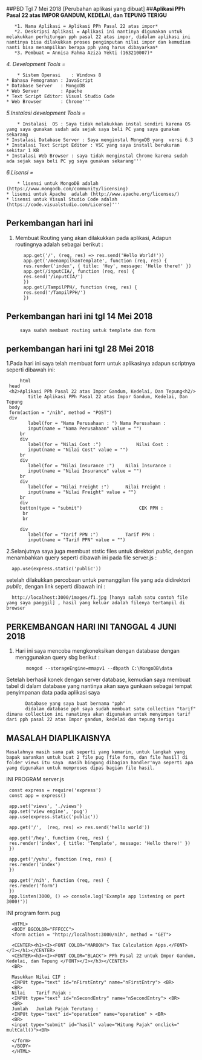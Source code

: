 ##PBD Tgl 7 Mei 2018 [Perubahan aplikasi yang dibuat]
##**Aplikasi PPh Pasal 22 atas IMPOR GANDUM, KEDELAI, dan TEPUNG TERIGU**

       *1. Nama Aplikasi = Aplikasi PPh Pasal 22 atas impor*
       *2. Deskripsi Aplikasi = Aplikasi ini nantinya digunakan untuk melakukkan perhitungan pph pasal 22 atas impor, didalam aplikasi ini nantinya bisa dilakukkan proses penginputan nilai impor dan kemudian nanti bisa menampilkan berapa pph yang harus dibayarkan*
       *3. Pembuat = Annisa Fahma Aziza Yekti (163210007)*

*4. Development Tools =*

        * Sistem Operasi    : Windows 8
	* Bahasa Pemograman : JavaScript
	* Database Server   : MongoDB
	* Web Server        : Apache
	* Text Script Editor: Visual Studio Code
	* Web Browser       : Chrome'''
*5.Instalasi development Tools =* 	

        * Instalasi  OS : Saya tidak melakukkan instal sendiri karena OS yang saya gunakan sudah ada sejak saya beli PC yang saya gunakan sekarang
	* Instalasi Database Server : Saya menginstal MongoDB yang  versi 6.3
	* Instalasi Text Script Editor : VSC yang saya install berukuran sekitar 1 KB
	* Instalasi Web Browser : saya tidak menginstal Chrome karena sudah ada sejak saya beli PC yg saya gunakan sekarang'''
*6.Lisensi =*

        * lisensi untuk MongoDB adalah (https://www.mongodb.com/community/licensing)
	* lisensi untuk Apache  adalah (http://www.apache.org/licenses/)
	* lisensi untuk Visual Studio Code adalah (https://code.visualstudio.com/License)'''
## Perkembangan hari ini 
1. Membuat Routing yang akan dilakukkan pada aplikasi, Adapun routingnya adalah sebagai berikut :

          app.get('/', (req, res) => res.send('Hello World!'))
          app.get('/menampilkanTemplate', function (req, res) {
          res.render('index', { title: 'Hey', message: 'Hello there!' })
          app.get(/inputCIA/, function (req, res) {
          res.send('/inputCIA/')
          })
          app.get(/TampilPPH/, function (req, res) {
          res.send('/TampilPPH/')
          })

## Perkembangan hari ini tgl 14 Mei 2018
         saya sudah membuat routing untuk template dan form
## perkembangan  hari ini tgl 28 Mei 2018
1.Pada hari ini saya telah membuat form untuk aplikasinya adapun scriptnya seperti dibawah ini:

         html
	 head
	 <h2>Aplikasi PPh Pasal 22 atas Impor Gandum, Kedelai, Dan Tepung<h2/>
            title Aplikasi PPh Pasal 22 atas Impor Gandum, Kedelai, Dan Tepung
	 body
	 form(action = "/nih", method = "POST")
	 div
            label(for = "Nama Perusahaan : ") Nama Perusahaan :
            input(name = "Nama Perusahaan" value = "")
         br
         div
            label(for = "Nilai Cost :")             Nilai Cost :
            input(name = "Nilai Cost" value = "")
         br
         div
            label(for = "Nilai Insurance :")    Nilai Insurance :
            input(name = "Nilai Insurance" value = "")
         br
         div
            label(for = "Nilai Freight :")      Nilai Freight :
            input(name = "Nilai Freight" value = "")
         br
         div
         button(type = "submit")                     CEK PPN :
          br
          br

         div
            label(for = "Tarif PPN :")          Tarif PPN :
            input(name = "Tarif PPN" value = "")
	  
 2.Selanjutnya saya juga membuat ststic files untuk direktori *public*, dengan menambahkan query seperti dibawah ini pada file server.js : 
   
      app.use(express.static('public'))
 setelah dilakukkan percobaan untuk pemanggilan file yang ada didirektori *public*, dengan link seperti dibawah ini :
 
      http://localhost:3000/images/f1.jpg [hanya salah satu contoh file yang saya panggil] , hasil yang keluar adalah filenya tertampil di browser
  
## PERKEMBANGAN HARI INI TANGGAL 4 JUNI 2018 
1. Hari ini saya mencoba mengkoneksikan dengan database dengan menggunakan query sbg berikut :

           mongod --storageEngine=mmapv1 --dbpath C:\MongoDB\data
	   
  Setelah berhasil konek dengan server database, kemudian saya membuat tabel di dalam database yang nantinya akan saya gunkaan sebagai     tempat penyimpanan data pada aplikasi saya 	  
  
           Database yang saya buat bernama "pph" 
           didalam database pph saya sudah membuat satu collection "tarif" dimana collection ini nanatinya akan digunakan untuk menyimpan tarif dari pph pasal 22 atas Impor gandum, kedelai dan tepung terigu

## MASALAH DIAPLIKAISNYA
    Masalahnya masih sama pak seperti yang kemarin, untuk langkah yang bapak sarankan untuk buat 2 file pug [file form, dan file hasil] di folder views itu saya  masih bingung dibagian handler'nya seperti apa yang digunakan untuk memproses dipas bagian file hasil.
     
INI PROGRAM server.js

     const express = require('express')
     const app = express()

     app.set('views', './views')
     app.set('view engine', 'pug')
     app.use(express.static('public'))

     app.get('/',  (req, res) => res.send('hello world'))
  
     app.get('/hey', function (req, res) {
     res.render('index', { title: 'Template', message: 'Hello there!' })
     })
     
     app.get('/yuhu', function (req, res) {
     res.render('index')
     })

     app.get('/nih', function (req, res) {
     res.render('form')
     })
     app.listen(3000, () => console.log('Example app listening on port 3000!'))
  
INI program form.pug

      <HTML>
      <BODY BGCOLOR="FFFCCC">
      <form action = "http://localhost:3000/nih", method = "GET">

      <CENTER><h1><I><FONT COLOR="MAROON"> Tax Calculation Apps.</FONT></I></h1></CENTER>
      <CENTER><h3><I><FONT COLOR="BLACK"> PPh Pasal 22 untuk Impor Gandum, Kedelai, dan Tepung </FONT></I></h3></CENTER>
      <BR>

      Masukkan Nilai CIF : 
      <INPUt type="text" id="nFirstEntry" name="nFirstEntry"> <BR>
      <BR>
      Nilai    Tarif Pajak : 
      <INPUt type="text" id="nSecondEntry" name="nSecondEntry"> <BR>
      <BR> 
      Jumlah   Jumlah Pajak Terutang : 
      <INPUt type="text" id="operation" name="operation" > <BR>
      <BR>
      <input type="submit" id="hasil" value="Hitung Pajak" onclick=" multCall()"><BR>

      </form>
      </BODY>
      </HTML>
      
      




